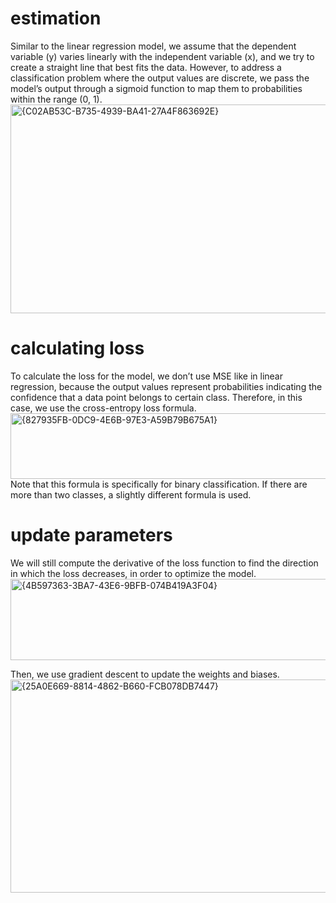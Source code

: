 # estimation
Similar to the linear regression model, we assume that the dependent variable (y) varies linearly with the independent variable (x), 
and we try to create a straight line that best fits the data. However, to address a classification problem where the output values are discrete, 
we pass the model’s output through a sigmoid function to map them to probabilities within the range (0, 1).
<img width="959" height="334" alt="{C02AB53C-B735-4939-BA41-27A4F863692E}" src="https://github.com/user-attachments/assets/d205de0d-af74-4448-83da-4c10c5d6e9bf" />

# calculating loss
To calculate the loss for the model, we don’t use MSE like in linear regression, because the output values represent probabilities indicating the confidence that a data point belongs to certain class. Therefore, in this case, we use the cross-entropy loss formula.
<img width="748" height="105" alt="{827935FB-0DC9-4E6B-97E3-A59B79B675A1}" src="https://github.com/user-attachments/assets/2f1c49ef-2471-44fb-9006-2f651c3e32db" />
Note that this formula is specifically for binary classification. If there are more than two classes, a slightly different formula is used.

# update parameters
We will still compute the derivative of the loss function to find the direction in which the loss decreases, in order to optimize the model.
<img width="902" height="130" alt="{4B597363-3BA7-43E6-9BFB-074B419A3F04}" src="https://github.com/user-attachments/assets/4b36dfc8-bf0b-4845-a488-0476187ca9b6" />

Then, we use gradient descent to update the weights and biases.
<img width="970" height="341" alt="{25A0E669-8814-4862-B660-FCB078DB7447}" src="https://github.com/user-attachments/assets/2994a508-c51a-48ad-b6be-e6c24ff3087a" />



